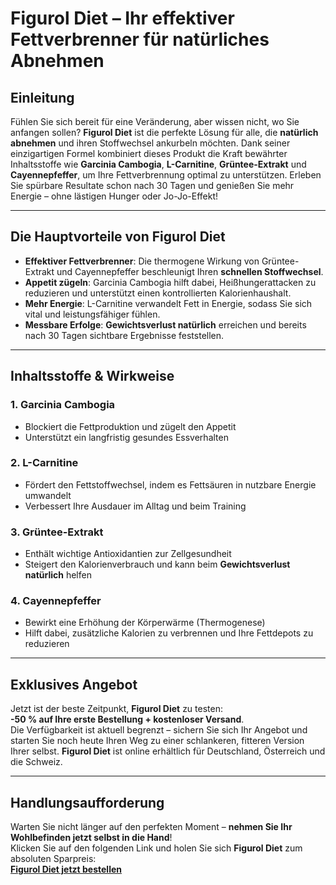 # Figurol Diet – Ihr effektiver Fettverbrenner für natürliches Abnehmen

## Einleitung
Fühlen Sie sich bereit für eine Veränderung, aber wissen nicht, wo Sie anfangen sollen? **Figurol Diet** ist die perfekte Lösung für alle, die **natürlich abnehmen** und ihren Stoffwechsel ankurbeln möchten. Dank seiner einzigartigen Formel kombiniert dieses Produkt die Kraft bewährter Inhaltsstoffe wie **Garcinia Cambogia**, **L-Carnitine**, **Grüntee-Extrakt** und **Cayennepfeffer**, um Ihre Fettverbrennung optimal zu unterstützen. Erleben Sie spürbare Resultate schon nach 30 Tagen und genießen Sie mehr Energie – ohne lästigen Hunger oder Jo-Jo-Effekt!

---

## Die Hauptvorteile von Figurol Diet
- **Effektiver Fettverbrenner**: Die thermogene Wirkung von Grüntee-Extrakt und Cayennepfeffer beschleunigt Ihren **schnellen Stoffwechsel**.  
- **Appetit zügeln**: Garcinia Cambogia hilft dabei, Heißhungerattacken zu reduzieren und unterstützt einen kontrollierten Kalorienhaushalt.  
- **Mehr Energie**: L-Carnitine verwandelt Fett in Energie, sodass Sie sich vital und leistungsfähiger fühlen.  
- **Messbare Erfolge**: **Gewichtsverlust natürlich** erreichen und bereits nach 30 Tagen sichtbare Ergebnisse feststellen.

---

## Inhaltsstoffe & Wirkweise

### 1. Garcinia Cambogia
- Blockiert die Fettproduktion und zügelt den Appetit  
- Unterstützt ein langfristig gesundes Essverhalten  

### 2. L-Carnitine
- Fördert den Fettstoffwechsel, indem es Fettsäuren in nutzbare Energie umwandelt  
- Verbessert Ihre Ausdauer im Alltag und beim Training  

### 3. Grüntee-Extrakt
- Enthält wichtige Antioxidantien zur Zellgesundheit  
- Steigert den Kalorienverbrauch und kann beim **Gewichtsverlust natürlich** helfen  

### 4. Cayennepfeffer
- Bewirkt eine Erhöhung der Körperwärme (Thermogenese)  
- Hilft dabei, zusätzliche Kalorien zu verbrennen und Ihre Fettdepots zu reduzieren  

---

## Exklusives Angebot
Jetzt ist der beste Zeitpunkt, **Figurol Diet** zu testen:  
**-50 % auf Ihre erste Bestellung + kostenloser Versand**.  
Die Verfügbarkeit ist aktuell begrenzt – sichern Sie sich Ihr Angebot und starten Sie noch heute Ihren Weg zu einer schlankeren, fitteren Version Ihrer selbst. **Figurol Diet** ist online erhältlich für Deutschland, Österreich und die Schweiz.

---

## Handlungsaufforderung
Warten Sie nicht länger auf den perfekten Moment – **nehmen Sie Ihr Wohlbefinden jetzt selbst in die Hand**!  
Klicken Sie auf den folgenden Link und holen Sie sich **Figurol Diet** zum absoluten Sparpreis:  
[**Figurol Diet jetzt bestellen**](https://temp.com)


